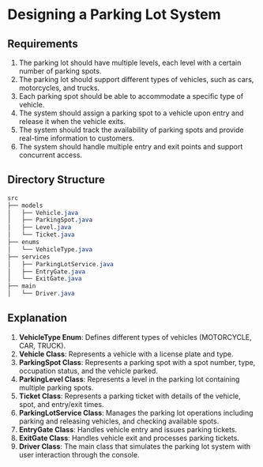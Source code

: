 # Designing a Parking Lot System

## Requirements

1. The parking lot should have multiple levels, each level with a certain number of parking spots.
2. The parking lot should support different types of vehicles, such as cars, motorcycles, and trucks.
3. Each parking spot should be able to accommodate a specific type of vehicle.
4. The system should assign a parking spot to a vehicle upon entry and release it when the vehicle exits.
5. The system should track the availability of parking spots and provide real-time information to customers.
6. The system should handle multiple entry and exit points and support concurrent access.

## Directory Structure

```css
src
├── models
│   ├── Vehicle.java
│   ├── ParkingSpot.java
│   ├── Level.java
│   └── Ticket.java
├── enums
│   └── VehicleType.java
├── services
│   ├── ParkingLotService.java
│   ├── EntryGate.java
│   └── ExitGate.java
├── main
│   └── Driver.java

```

## Explanation

1. **VehicleType Enum**: Defines different types of vehicles (MOTORCYCLE, CAR, TRUCK).
2. **Vehicle Class**: Represents a vehicle with a license plate and type.
3. **ParkingSpot Class**: Represents a parking spot with a spot number, type, occupation status, and the vehicle parked.
4. **ParkingLevel Class**: Represents a level in the parking lot containing multiple parking spots.
5. **Ticket Class**: Represents a parking ticket with details of the vehicle, spot, and entry/exit times.
6. **ParkingLotService Class**: Manages the parking lot operations including parking and releasing vehicles, and checking available spots.
7. **EntryGate Class**: Handles vehicle entry and issues parking tickets.
8. **ExitGate Class**: Handles vehicle exit and processes parking tickets.
9. **Driver Class**: The main class that simulates the parking lot system with user interaction through the console.
